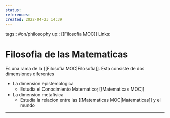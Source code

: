 ```yaml
---
status:
references:
created: 2022-04-23 14:39
---
```

tags:: #on/philosophy 
up:: [[Filosofia MOC]]
Links: 
# Filosofia de las Matematicas
Es una rama de la [[Filosofia MOC|Filosofia]]. Esta consiste de dos dimensiones diferentes
- La dimension epistemologica
	- Estudia el Conocimiento Matematico; [[Matematicas MOC]]
- La dimension metafisica
	- Estudia la relacion entre las [[Matematicas MOC|Matematicas]] y el mundo
___
